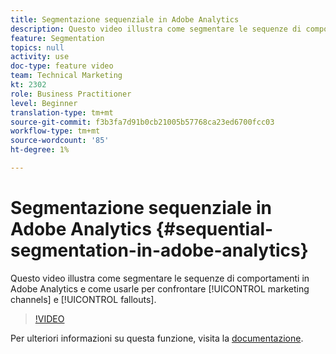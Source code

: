 ```yaml
---
title: Segmentazione sequenziale in Adobe Analytics
description: Questo video illustra come segmentare le sequenze di comportamenti in Adobe Analytics e come usarli per confrontare canali e fallout di marketing.
feature: Segmentation
topics: null
activity: use
doc-type: feature video
team: Technical Marketing
kt: 2302
role: Business Practitioner
level: Beginner
translation-type: tm+mt
source-git-commit: f3b3fa7d91b0cb21005b57768ca23ed6700fcc03
workflow-type: tm+mt
source-wordcount: '85'
ht-degree: 1%

---
```



# Segmentazione sequenziale in Adobe Analytics {#sequential-segmentation-in-adobe-analytics}

Questo video illustra come segmentare le sequenze di comportamenti in Adobe Analytics e come usarle per confrontare [!UICONTROL marketing channels] e [!UICONTROL fallouts].

>[!VIDEO](https://video.tv.adobe.com/v/25405/?quality=12)

Per ulteriori informazioni su questa funzione, visita la [documentazione](https://marketing.adobe.com/resources/help/en_US/analytics/segment/index.html?f=seg_build_ui).
